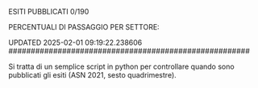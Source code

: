 ESITI PUBBLICATI 0/190 

PERCENTUALI DI PASSAGGIO PER SETTORE:

UPDATED 2025-02-01 09:19:22.238606
###################################################### 

Si tratta di un semplice script in python per controllare quando sono pubblicati gli esiti (ASN 2021, sesto quadrimestre).

